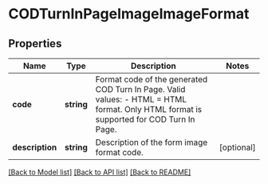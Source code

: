 # CODTurnInPageImageImageFormat

## Properties
Name | Type | Description | Notes
------------ | ------------- | ------------- | -------------
**code** | **string** | Format code of the generated COD Turn In Page.  Valid values: - HTML &#x3D; HTML format.  Only HTML format is supported for COD Turn In Page. | 
**description** | **string** | Description of the form image format code. | [optional] 

[[Back to Model list]](../../README.md#documentation-for-models) [[Back to API list]](../../README.md#documentation-for-api-endpoints) [[Back to README]](../../README.md)

